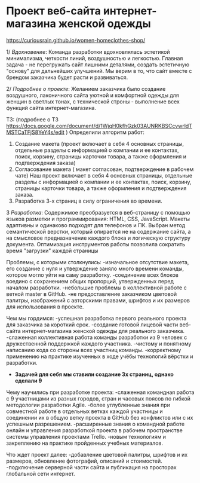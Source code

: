 # Проект веб-сайта интернет-магазина женской одежды

https://curiousrain.github.io/women-homeclothes-shop/

1/ *Вдохновение*:
Команда разработки вдохновлялась эстетикой минимализма, четкости линий, воздушностью и легкостью. Главная задача - не перегружать сайт лишними деталями, создать эстетичную "основу" для дальнейших улучшений. Мы верим в то, что сайт вместе с брендом заказчика будет расти и развиваться.

2/ *Подробнее о проекте*:
Желанием заказчика было создание воздушного, лаконичного сайта уютной и комфортной одежды для женщин в светлых тонах, с технической строны - выполнение всех функций сайта интернет-магазина.

ТЗ:
(подробнее о ТЗ https://docs.google.com/document/d/1WjqH0kfhGzk03AUNRKBSCcvwrldTMSTCaTFjS8YeY4s/edit )
Определили алгоритм работ: 
1. Создание макета (проект включает в себя 4 основных страницы, отдельные разделы с информацией о компании и ее контактах, поиск, корзину, страницы карточки товара, а также оформления и подтверждения заказа)
2. Согласование макета ( макет согласован, подтверждение в рабочем чате) 
Наш проект включает в себя 4 основных страницы, отдельные разделы с информацией о компании и ее контактах, поиск, корзину, страницы карточки товара, а также оформления и подтверждения заказа.
3. Разработка 3-х страниц в силу ограничения во времени.

3 *Разработка*:
Содержимое преобразуется в веб-страницу с помощью языков разметки и программирования: HTML, CSS, JavaScript.
Макеты адаптивны и одинаково подходят для телефонов и ПК.
Выбран метод семантической верстки, который опирается не на содержание сайта, а на смысловое предназначение каждого блока и логическую структуру документа.
Оптимизация инструментов работы позволила сократить время "загрузки" каждой страницы

Проблемы, с которыми столкнулись:
-изначальное отсутствие макета, его создание с нуля и утверждение заняло много времени команды, которое могло уйти на саму разработку.
-соединение всех блоков воедино с сохранением общих пропорций, утвержденных перед началом разработки.
-небольшие проблемы в коллективной работе с веткой master в GitHub.
-не предоставление заказчиком цветовой палитры, изображений с авторскими правами, шрифтов и их размеров для использования в проекте.

Чем мы гордимся:
-успешная разработка первого реального проекта для заказчика за короткий срок.
-создание готовой лицевой части веб-сайта интернет-магазина женской одежды для реального заказчика.
-слаженная коллективная работа команды разработки из 9 человек с дружественной поддержкой каждого участника.
-чистому и понятному написанию кода со стороны всех участниц команды.
-корректному применению на практике изученных в ходе учёбы технологий вёрстки и разработки.
- **Задачей для себя мы ставили создание 3х страниц, однако сделали 9**

Чему научились при разработке проекта:
-слаженная командная работа с 9 участницами из разных городов, стран и часовых поясов по гибкой методологии разработки Agile.
-более углубленные знания при совместной работе в отдельных ветках каждой участницы и соединении их в общую ветку проекта в GitHub без конфликтов или с их успешным разрешением.
-расширенные знания о командной работе онлайн и управления разработкой проекта в рабочем пространстве системы управления проектами Trello.
-новым технологиям и закреплению на практике пройденных учебных материалов.

Что ждет проект далее:
-добавление цветовой палитры, шрифтов и их размеров, обновление фотографий, описаний и стоимостей.
-подключение серверной части сайта и публикация на просторах глобальной сети интернет.
